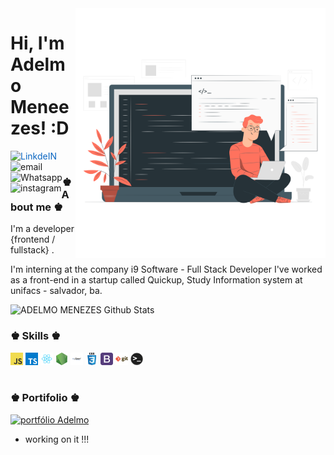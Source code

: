 <img src="/people_and_pc.png" min-width="400px" max-width="400px" width="400px" align="right"  alt="Computador Adelmo menezes"> 


# Hi, I'm Adelmo Meneezes! :D
 <p align="left">
<a target="_blank" href="https://www.linkedin.com/in/adelmomenezes" style="color:#0a66c2;">
  <img align="left" alt="LinkdeIN"  src="https://img.shields.io/badge/-Linkedin-0e76a8?style=flat-square&logo=Linkedin&logoColor=white" />
</a>
 <a target="_blank" href="mailto:adelmo.menezes2010@gmail.com">
  <img align="left" alt="email"  src="https://img.shields.io/badge/-Gmail-FF0000?style=flat-square&labelColor=FF0000&logo=gmail&logoColor=white "/>
</a>
<a target="_blank" href="https://api.whatsapp.com/send?phone=5571983449654text=Olá%20Adelmo,%20tudo%20bem?">
  <img align="left" alt="Whatsapp"  src="https://img.shields.io/badge/-WhatsApp-25d366?style=flat-square&labelColor=25d366&logo=whatsapp&logoColor=white" />
</a>
<a target="_blank" href="https://www.instagram.com/adelmo_menezes1/">
  <img align="left" alt="instagram"  src="https://img.shields.io/badge/-Instagram-DF0174?style=flat-square&labelColor=DF0174&logo=instagram&logoColor=white" />
</a>

</p>

<br>

### ♚ About me ♚

I'm a developer {frontend / fullstack} .

I'm interning at the company i9 Software - Full Stack Developer
I've worked as a front-end in a startup called Quickup,
Study Information system at unifacs - salvador, ba.


<img min-width="350px" max-width="350px" width="400px"   src="https://github-readme-stats.vercel.app/api?username=adelmomenezes123&include_all_commits=true&count_private=true&show_icons=true&line_height=20&title_color=7A7ADB&icon_color=2234AE&text_color=D3D3D3&bg_color=0,000000,130F40" alt="ADELMO MENEZES Github Stats">

### ♚ Skills ♚
 
 <code><img height="20" src="https://raw.githubusercontent.com/github/explore/80688e429a7d4ef2fca1e82350fe8e3517d3494d/topics/javascript/javascript.png"></code>
<code><img height="20" src="https://raw.githubusercontent.com/github/explore/80688e429a7d4ef2fca1e82350fe8e3517d3494d/topics/typescript/typescript.png"></code>
<code><img height="20" src="https://raw.githubusercontent.com/github/explore/80688e429a7d4ef2fca1e82350fe8e3517d3494d/topics/react/react.png"></code>
<code><img height="20" src="https://raw.githubusercontent.com/github/explore/80688e429a7d4ef2fca1e82350fe8e3517d3494d/topics/nodejs/nodejs.png"></code>
<code><img height="20" src="https://raw.githubusercontent.com/github/explore/80688e429a7d4ef2fca1e82350fe8e3517d3494d/topics/jquery/jquery.png"></code>
<code><img height="20" src="https://raw.githubusercontent.com/github/explore/80688e429a7d4ef2fca1e82350fe8e3517d3494d/topics/css/css.png"></code>
<code><img height="20" src="https://raw.githubusercontent.com/github/explore/80688e429a7d4ef2fca1e82350fe8e3517d3494d/topics/bootstrap/bootstrap.png"></code>
<code><img height="20" src="https://raw.githubusercontent.com/github/explore/80688e429a7d4ef2fca1e82350fe8e3517d3494d/topics/git/git.png"></code>
<code><img height="20" src="https://raw.githubusercontent.com/github/explore/80688e429a7d4ef2fca1e82350fe8e3517d3494d/topics/terminal/terminal.png"></code>
<br>
<br>


### ♚ Portifolio ♚
 
<a target="_blank" href="https://portfolio-adelmo.vercel.app">
   <img src="https://www.flaticon.com/svg/static/icons/svg/1395/1395817.svg" width="50" height="50" alt="portfólio Adelmo" title="portfólio Adelmo"> 
</a>
  
  - working on it !!!

